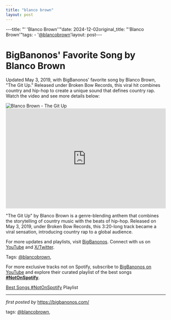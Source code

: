 ```yaml
---
title: "blanco brown"
layout: post
---
```

---title: "' 'Blanco Brown''"date: 2024-12-02original_title: "'Blanco Brown'"tags:  - '[@blancobrown](/tags/blancobrown/)'layout: post---<!-- Post Title --><h1 >BigBanonos' Favorite Song by Blanco Brown</h1> <!-- Introductory Text --><p >Updated May 3, 2019, with BigBanonos' favorite song by Blanco Brown, "The Git Up." Released under Broken Bow Records, this viral hit combines country and hip-hop to create a unique sound that defines country rap. Watch the video and see more details below:</p> <!-- Featured Image --><div > <img src="https://upload.wikimedia.org/wikipedia/en/5/54/Blanco_Brown_-_The_Git_Up.png" alt="Blanco Brown - The Git Up" /></div> <!-- YouTube Video Embed --><div > <iframe width="100%" height="315" src="https://www.youtube.com/embed/DT4kQlM5xuE" title="Blanco Brown - The Git Up (Official Music Video)" frameborder="0" allow="accelerometer; autoplay; clipboard-write; encrypted-media; gyroscope; picture-in-picture; web-share" referrerpolicy="strict-origin-when-cross-origin" allowfullscreen></iframe></div> <!-- Song Information --><div > <p>"The Git Up" by Blanco Brown is a genre-blending anthem that combines the storytelling of country music with the beats of hip-hop. Released on May 3, 2019, under Broken Bow Records, this 3:20-long track became a viral sensation, introducing country rap to a global audience.</p></div> <!-- Footer Links --><div > <p>For more updates and playlists, visit <a href="https://bigbanonos.com/" target="_blank">BigBanonos</a>. Connect with us on <a href="https://www.youtube.com/[@BigBanonos](/tags/BigBanonos/)" target="_blank">YouTube</a> and <a href="https://x.com/bigbanonos" target="_blank">X/Twitter</a>.</p></div> <!-- Tags --><p >Tags: [@blancobrown](/tags/blancobrown/),</p><!--Subscribe and Playlist Links--><div>    <p>For more exclusive tracks not on Spotify, subscribe to <a href="https://www.youtube.com/[@BigBanonos](/tags/BigBanonos/)" target="_blank">BigBanonos on YouTube</a> and explore their curated playlist of the best songs <strong>[#NotOnSpotify](/tags/NotOnSpotify/)</strong>.</p>    <p><a href="https://www.youtube.com/playlist?list=PLtuNtuTatqI0kFahUCbtbfenC_ET5O_tr" target="_blank">Best Songs [#NotOnSpotify](/tags/NotOnSpotify/) Playlist<br /></a></p></div><hr /><p><em>first posted by</em> <a href="https://bigbanonos.com/" rel="noopener" target="_new">https://bigbanonos.com/</a></p><p>tags: [@blancobrown](/tags/blancobrown/),</p>